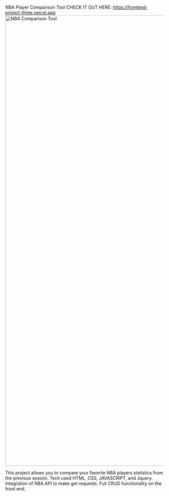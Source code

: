 NBA Player Comparison Tool CHECK IT OUT HERE: https://frontend-project-three.vercel.app
<img width="1431" alt="NBA Comparison Tool" src="https://github.com/ZenBond/frontend-project/assets/129324376/ec768523-566f-4736-99d3-4c38a4220976">

This project allows you to compare your favorite NBA players statistics from the previous season.
Tech used HTML, CSS, JAVASCRIPT, and Jquery.
Integration of NBA API to make get requests.
Full CRUD functionality on the front end.
